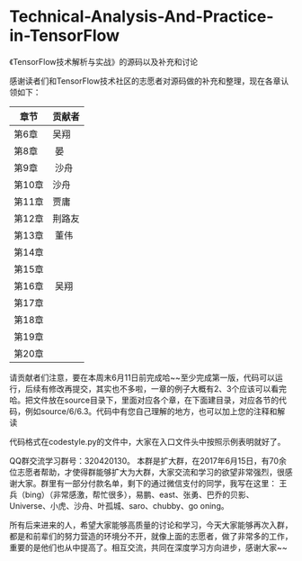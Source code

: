 # Technical-Analysis-And-Practice-in-TensorFlow
《TensorFlow技术解析与实战》的源码以及补充和讨论


感谢读者们和TensorFlow技术社区的志愿者对源码做的补充和整理，现在各章认领如下：

章节 | 贡献者
---- | ---
第6章 | 吴翔
第8章 |  晏
第9章 |  沙舟
第10章 |  沙舟
第11章 |  贾庸
第12章 |  荆路友
第13章 |  董伟
第14章 |  
第15章 |  
第16章 |  吴翔
第17章 |  
第18章 |  
第19章 |  
第20章 |  

请贡献者们注意，要在本周末6月11日前完成哈~~至少完成第一版，代码可以运行，后续有修改再提交，其实也不多啦，一章的例子大概有2、3个应该可以看完哈。把文件放在source目录下，里面对应各个章，在下面建目录，对应各节的代码，例如source/6/6.3。代码中有您自己理解的地方，也可以加上您的注释和解读

代码格式在codestyle.py的文件中，大家在入口文件头中按照示例表明就好了。


QQ群交流学习群号：320420130。
本群是扩大群，在2017年6月15日，有70余位志愿者帮助，才使得群能够扩大为大群，大家交流和学习的欲望非常强烈，很感谢大家。群里有一部分付款名单，剩下的通过微信支付的同学，我写在这里：
王兵（bing）（非常感激，帮忙很多），易鹏、east、张勇、巴乔的贝影、Universe、小虎、沙舟、叶孤城、saro、chubby、go oning。

所有后来进来的人，希望大家能够高质量的讨论和学习，今天大家能够再次入群，都是和前辈们的努力营造的环境分不开，就像上面的志愿者，做了非常多的工作，重要的是他们也从中提高了。相互交流，共同在深度学习方向进步，感谢大家~~
